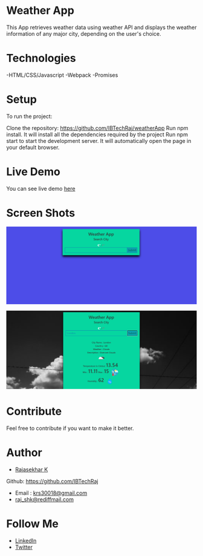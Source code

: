 # Weather App

This App retrieves weather data using weather API and displays the weather information of any major city, depending on the user's choice.

# Technologies

-HTML/CSS/Javascript
-Webpack
-Promises

# Setup
To run the project:

Clone the repository: https://github.com/IBTechRaj/weatherApp
Run npm install. It will install all the dependencies required by the project
Run npm start to start the development server. It will automatically open the page in your default browser.

# Live Demo
You can see live demo [ here ](https://ibtechraj.github.io/weatherApp/)

# Screen Shots
![weather screen shot 1](/images/weather1.png)

![weather screen shot 2](/images/weather2.png)

# Contribute
Feel free to contribute if you want to make it better.

# Author
* [Rajasekhar K ](https://github.com/IBTechRaj)

Github: https://github.com/IBTechRaj
* Email : krs30018@gmail.com 
* raj_shk@rediffmail.com

# Follow Me

* [LinkedIn](https://www.linkedin.com/in/rajkatakamsetty/)
* [Twitter](https://twitter.com/IBTechRaj)


